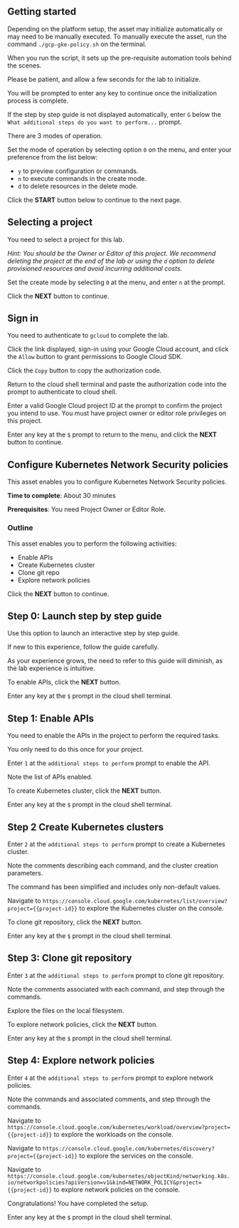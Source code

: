 ## Getting started

Depending on the platform setup, the asset may initialize automatically or may need to be manually executed. To manually execute the asset, run the command `./gcp-gke-policy.sh` on the terminal.

When you run the script, it sets up the pre-requisite automation tools behind the scenes. 

Please be patient, and allow a few seconds for the lab to initialize. 

You will be prompted to enter any key to continue once the initialization process is complete.

If the step by step guide is not displayed automatically, enter `G` below the `What additional steps do you want to perform...` prompt.

There are 3 modes of operation. 

Set the mode of operation by selecting option `0` on the menu, and enter your preference from the list below:

- `y` to preview configuration or commands.
- `n` to execute commands in the create mode.
- `d` to delete resources in the delete mode.

Click the **START** button below to continue to the next page.

## Selecting a project

You need to select a project for this lab.

*Hint: You should be the Owner or Editor of this project. We recommend deleting the project at the end of the lab or using the `d` option to delete provisioned resources and avoid incurring additional costs.*

Set the create mode by selecting `0` at the menu, and enter `n` at the prompt.

Click the **NEXT** button to continue.

## Sign in

You need to authenticate to `gcloud` to complete the lab.

Click the link displayed, sign-in using your Google Cloud account, and click the `Allow` button to grant permissions to Google Cloud SDK. 

Click the `Copy` button to copy the authorization code. 

Return to the cloud shell terminal and paste the authorization code into the prompt to authenticate to cloud shell.

Enter a valid Google Cloud project ID at the prompt to confirm the project you intend to use. You must have project owner or editor role privileges on this project.

Enter any key at the `$` prompt to return to the menu, and click the **NEXT** button to continue.

## Configure Kubernetes Network Security policies

This asset enables you to configure Kubernetes Network Security policies.

**Time to complete**: About 30 minutes

**Prerequisites**: You need Project Owner or Editor Role.

### Outline

This asset enables you to perform the following activities:

 - Enable APIs
 - Create Kubernetes cluster
 - Clone git repo
 - Explore network policies

Click the **NEXT** button to continue.

## Step 0: Launch step by step guide

Use this option to launch an interactive step by step guide. 

If new to this experience, follow the guide carefully. 

As your experience grows, the need to refer to this guide will diminish, as the lab experience is intuitive.

To enable APIs, click the **NEXT** button.

Enter any key at the `$` prompt in the cloud shell terminal.

## Step 1: Enable APIs

You need to enable the APIs in the project to perform the required tasks. 

You only need to do this once for your project. 

Enter `1` at the `additional steps to perform` prompt to enable the API.  

Note the list of APIs enabled.

To create Kubernetes cluster, click the **NEXT** button.

Enter any key at the `$` prompt in the cloud shell terminal.

## Step 2 Create Kubernetes clusters

Enter `2` at the `additional steps to perform` prompt to create a Kubernetes cluster. 

Note the comments describing each command, and the cluster creation parameters.

The command has been simplified and includes only non-default values.

Navigate to `https://console.cloud.google.com/kubernetes/list/overview?project={{project-id}}` to explore the Kubernetes cluster on the console.

To clone git repository, click the **NEXT** button.

Enter any key at the `$` prompt in the cloud shell terminal.

## Step 3: Clone git repository

Enter `3` at the `additional steps to perform` prompt to clone git repository.

Note the comments associated with each command, and step through the commands.

Explore the files on the local filesystem. 

To explore network policies, click the **NEXT** button.

Enter any key at the `$` prompt in the cloud shell terminal.

## Step 4: Explore network policies

Enter `4` at the `additional steps to perform` prompt to explore network policies.

Note the commands and associated comments, and step through the commands.

Navigate to `https://console.cloud.google.com/kubernetes/workload/overview?project={{project-id}}` to explore the workloads on the console.

Navigate to `https://console.cloud.google.com/kubernetes/discovery?project={{project-id}}` to explore the services on the console.

Navigate to `https://console.cloud.google.com/kubernetes/objectKind/networking.k8s.io/networkpolicies?apiVersion=v1&kind=NETWORK_POLICY&project={{project-id}}` to explore network policies on the console.

Congratulations! You have completed the setup.

Enter any key at the `$` prompt in the cloud shell terminal.
